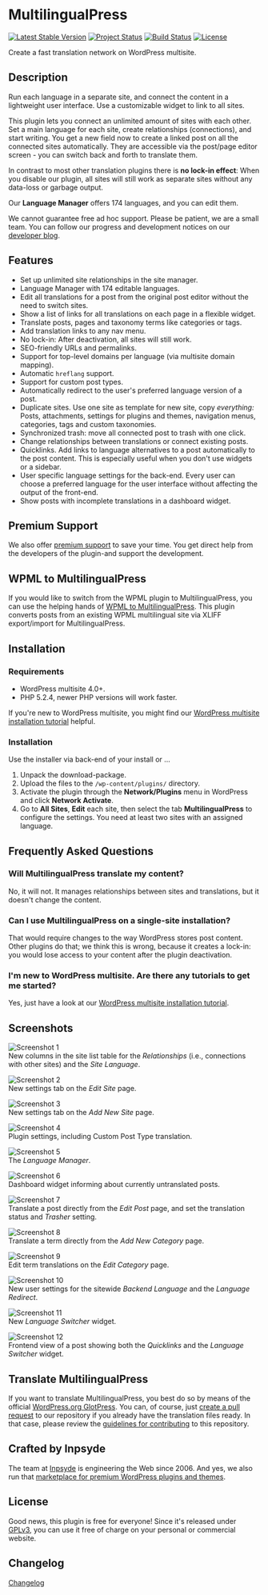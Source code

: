 # MultilingualPress
[![Latest Stable Version](https://poser.pugx.org/inpsyde/multilingual-press/v/stable)](https://packagist.org/packages/inpsyde/multilingual-press)
[![Project Status](http://opensource.box.com/badges/active.svg)](http://opensource.box.com/badges)
[![Build Status](https://travis-ci.org/inpsyde/multilingual-press.svg?branch=master)](http://travis-ci.org/inpsyde/multilingual-press)
[![License](https://poser.pugx.org/inpsyde/multilingual-press/license)](https://packagist.org/packages/inpsyde/multilingual-press)

Create a fast translation network on WordPress multisite.

## Description
Run each language in a separate site, and connect the content in a lightweight user interface. Use a customizable widget
to link to all sites.

This plugin lets you connect an unlimited amount of sites with each other.
Set a main language for each site, create relationships (connections), and start writing. You get a new field now to
create a linked post on all the connected sites automatically.
They are accessible via the post/page editor screen - you can switch back and forth to translate them.

In contrast to most other translation plugins there is **no lock-in effect**: When you disable our plugin, all sites
will still work as separate sites without any data-loss or garbage output.

Our **Language Manager** offers 174 languages, and you can edit them.

We cannot guarantee free ad hoc support. Please be patient, we are a small team.
You can follow our progress and development notices on our
[developer blog](http://make.marketpress.com/multilingualpress/).

## Features
- Set up unlimited site relationships in the site manager.
- Language Manager with 174 editable languages.
- Edit all translations for a post from the original post editor without the need to switch sites.
- Show a list of links for all translations on each page in a flexible widget.
- Translate posts, pages and taxonomy terms like categories or tags.
- Add translation links to any nav menu.
- No lock-in: After deactivation, all sites will still work.
- SEO-friendly URLs and permalinks.
- Support for top-level domains per language (via multisite domain mapping).
- Automatic `hreflang` support.
- Support for custom post types.
- Automatically redirect to the user's preferred language version of a post.
- Duplicate sites. Use one site as template for new site, copy *everything:* Posts, attachments, settings for plugins
and themes, navigation menus, categories, tags and custom taxonomies.
- Synchronized trash: move all connected post to trash with one click.
- Change relationships between translations or connect existing posts.
- Quicklinks. Add links to language alternatives to a post automatically to the post content. This is especially useful
when you don't use widgets or a sidebar.
- User specific language settings for the back-end. Every user can choose a preferred language for the user interface
without affecting the output of the front-end.
- Show posts with incomplete translations in a dashboard widget.

## Premium Support
We also offer [premium support](http://marketpress.com/product/multilingual-press-pro/) to save your time.
You get direct help from the developers of the plugin-and support the development.

## WPML to MultilingualPress
If you would like to switch from the WPML plugin to MultilingualPress, you can use the helping hands of
[WPML to MultilingualPress](https://wordpress.org/plugins/wpml-to-multilingualpress/). This plugin converts posts from
an existing WPML multilingual site via XLIFF export/import for MultilingualPress.

## Installation
### Requirements
* WordPress multisite 4.0+.
* PHP 5.2.4, newer PHP versions will work faster.

If you're new to WordPress multisite, you might find our [WordPress multisite installation
tutorial](https://marketpress.com/2015/wordpress-multisite-installation/) helpful.

### Installation
Use the installer via back-end of your install or ...

1. Unpack the download-package.
2. Upload the files to the `/wp-content/plugins/` directory.
3. Activate the plugin through the **Network/Plugins** menu in WordPress and click **Network Activate**.
4. Go to **All Sites**, **Edit** each site, then select the tab **MultilingualPress** to configure the settings. You
need at least two sites with an assigned language.

## Frequently Asked Questions
### Will MultilingualPress translate my content?
No, it will not. It manages relationships between sites and translations, but it doesn't change the content.

### Can I use MultilingualPress on a single-site installation?
That would require changes to the way WordPress stores post content. Other plugins do that; we think this is wrong,
because it creates a lock-in: you would lose access to your content after the plugin deactivation.

### I'm new to WordPress multisite. Are there any tutorials to get me started?
Yes, just have a look at our [WordPress multisite installation
tutorial](https://marketpress.com/2015/wordpress-multisite-installation/).

## Screenshots
![Screenshot 1](assets/screenshot-1.png)  
New columns in the site list table for the _Relationships_ (i.e., connections with other sites) and the _Site Language_.

![Screenshot 2](assets/screenshot-2.png)  
New settings tab on the _Edit Site_ page.

![Screenshot 3](assets/screenshot-3.png)  
New settings tab on the _Add New Site_ page.

![Screenshot 4](assets/screenshot-4.png)  
Plugin settings, including Custom Post Type translation.

![Screenshot 5](assets/screenshot-5.png)  
The _Language Manager_.

![Screenshot 6](assets/screenshot-6.png)  
Dashboard widget informing about currently untranslated posts.

![Screenshot 7](assets/screenshot-7.png)  
Translate a post directly from the _Edit Post_ page, and set the translation status and _Trasher_ setting.

![Screenshot 8](assets/screenshot-8.png)  
Translate a term directly from the _Add New Category_ page.

![Screenshot 9](assets/screenshot-9.png)  
Edit term translations on the _Edit Category_ page.

![Screenshot 10](assets/screenshot-10.png)  
New user settings for the sitewide _Backend Language_ and the _Language Redirect_.

![Screenshot 11](assets/screenshot-11.png)  
New _Language Switcher_ widget.

![Screenshot 12](assets/screenshot-12.png)  
Frontend view of a post showing both the _Quicklinks_ and the _Language Switcher_ widget.

## Translate MultilingualPress
If you want to translate MultilingualPress, you best do so by means of the official
[WordPress.org GlotPress](https://translate.wordpress.org/projects/wp-plugins/multilingual-press). You can, of course,
just [create a pull request](https://github.com/inpsyde/multilingual-press/compare) to our repository if you already
have the translation files ready. In that case, please review the [guidelines for contributing](CONTRIBUTING.md) to this
repository.

## Crafted by Inpsyde
The team at [Inpsyde](http://inpsyde.com) is engineering the Web since 2006. And yes, we also run that
[marketplace for premium WordPress plugins and themes](https://marketpress.com).

## License
Good news, this plugin is free for everyone! Since it's released under [GPLv3](LICENSE), you can use it free of charge
on your personal or commercial website.

## Changelog
[Changelog](CHANGELOG.md)
